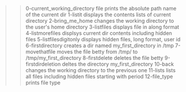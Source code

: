 >>0-current_working_directory file prints the absolute path name of the current dir
>>1-listit displays the contents lists of current directory
>>2-bring_me_home changes the working directory to the user's home directory
>>3-listfiles displays file in along format   
>>4-listmorefiles displsys current dir contents including hidden files
>>5-listfilesdigitonly displays hidden files, long format, user id 
>>6-firstdirectory creates a dir named my_first_directory in /tmp
>>7-movethatfile moves the file betty from /tmp/ to /tmp/my_first_directory
>>8-firstdelete deletes the file betty
>>9-firstdirdeletion deltes the directory my_first_directory
>>10-back changes the working directory to the previous one 
>>11-lists lists all files including hidden files starting with period
>>12-file_type prints file type
